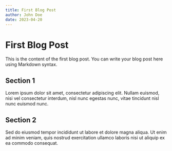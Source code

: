 ```yaml
---
title: First Blog Post
author: John Doe
date: 2023-04-20
---
```


# First Blog Post

This is the content of the first blog post. You can write your blog post here using Markdown syntax.

## Section 1

Lorem ipsum dolor sit amet, consectetur adipiscing elit. Nullam euismod, nisi vel consectetur interdum, nisl nunc egestas nunc, vitae tincidunt nisl nunc euismod nunc.

## Section 2

Sed do eiusmod tempor incididunt ut labore et dolore magna aliqua. Ut enim ad minim veniam, quis nostrud exercitation ullamco laboris nisi ut aliquip ex ea commodo consequat.
